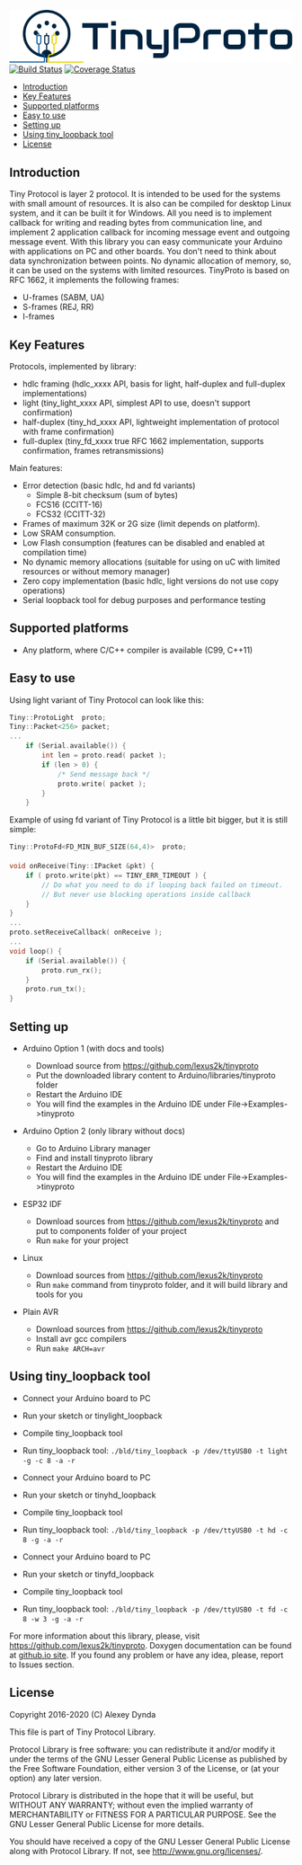 ![Tiny Protocol](.travis/tinylogo.svg)<br>
[![Build Status](https://travis-ci.org/lexus2k/tinyproto.svg?branch=master)](https://travis-ci.org/lexus2k/tinyproto)
[![Coverage Status](https://coveralls.io/repos/github/lexus2k/tinyproto/badge.svg?branch=master)](https://coveralls.io/github/lexus2k/tinyproto?branch=master)

[tocstart]: # (toc start)

  * [Introduction](#introduction)
  * [Key Features](#key-features)
  * [Supported platforms](#supported-platforms)
  * [Easy to use](#easy-to-use)
  * [Setting up](#setting-up)
  * [Using tiny_loopback tool](#using-tiny_loopback-tool)
  * [License](#license)

[tocend]: # (toc end)

## Introduction

Tiny Protocol is layer 2 protocol. It is intended to be used for the systems with
small amount of resources. It is also can be compiled for desktop Linux system, and it can
be built it for Windows. All you need is to implement callback for writing and
reading bytes from communication line, and implement 2 application callback for incoming
message event and outgoing message event. With this library you can easy communicate your Arduino with applications
on PC and other boards. You don't need to think about data synchronization
between points. No dynamic allocation of memory, so, it can be used on the systems with limited resources.
TinyProto is based on RFC 1662, it implements the following frames:
 * U-frames (SABM, UA)
 * S-frames (REJ, RR)
 * I-frames

## Key Features

Protocols, implemented by library:
 * hdlc framing (hdlc_xxxx API, basis for light, half-duplex and full-duplex implementations)
 * light (tiny_light_xxxx API, simplest API to use, doesn't support confirmation)
 * half-duplex (tiny_hd_xxxx API, lightweight implementation of protocol with frame confirmation)
 * full-duplex (tiny_fd_xxxx true RFC 1662 implementation, supports confirmation, frames retransmissions)

Main features:
 * Error detection (basic hdlc, hd and fd variants)
   * Simple 8-bit checksum (sum of bytes)
   * FCS16 (CCITT-16)
   * FCS32 (CCITT-32)
 * Frames of maximum 32K or 2G size (limit depends on platform).
 * Low SRAM consumption.
 * Low Flash consumption (features can be disabled and enabled at compilation time)
 * No dynamic memory allocations (suitable for using on uC with limited resources or without memory manager)
 * Zero copy implementation (basic hdlc, light versions do not use copy operations)
 * Serial loopback tool for debug purposes and performance testing

## Supported platforms

 * Any platform, where C/C++ compiler is available (C99, C++11)

## Easy to use

Using light variant of Tiny Protocol can look like this:
```.cpp
Tiny::ProtoLight  proto;
Tiny::Packet<256> packet;
...
    if (Serial.available()) {
        int len = proto.read( packet );
        if (len > 0) {
            /* Send message back */
            proto.write( packet );
        }
    }
```

Example of using fd variant of Tiny Protocol is a little bit bigger, but it is still simple:
```.cpp
Tiny::ProtoFd<FD_MIN_BUF_SIZE(64,4)>  proto;

void onReceive(Tiny::IPacket &pkt) {
    if ( proto.write(pkt) == TINY_ERR_TIMEOUT ) {
        // Do what you need to do if looping back failed on timeout.
        // But never use blocking operations inside callback
    }
}
...
proto.setReceiveCallback( onReceive );
...
void loop() {
    if (Serial.available()) {
        proto.run_rx();
    }
    proto.run_tx();
}
```

## Setting up

 * Arduino Option 1 (with docs and tools)
   * Download source from https://github.com/lexus2k/tinyproto
   * Put the downloaded library content to Arduino/libraries/tinyproto folder
   * Restart the Arduino IDE
   * You will find the examples in the Arduino IDE under File->Examples->tinyproto

 * Arduino Option 2 (only library without docs)
   * Go to Arduino Library manager
   * Find and install tinyproto library
   * Restart the Arduino IDE
   * You will find the examples in the Arduino IDE under File->Examples->tinyproto

 * ESP32 IDF
   * Download sources from https://github.com/lexus2k/tinyproto and put to components
     folder of your project
   * Run `make` for your project

 * Linux
   * Download sources from https://github.com/lexus2k/tinyproto
   * Run `make` command from tinyproto folder, and it will build library and tools for you

 * Plain AVR
   * Download sources from https://github.com/lexus2k/tinyproto
   * Install avr gcc compilers
   * Run `make ARCH=avr`

## Using tiny_loopback tool

 * Connect your Arduino board to PC
 * Run your sketch or tinylight_loopback
 * Compile tiny_loopback tool
 * Run tiny_loopback tool: `./bld/tiny_loopback -p /dev/ttyUSB0 -t light -g -c 8 -a -r`

 * Connect your Arduino board to PC
 * Run your sketch or tinyhd_loopback
 * Compile tiny_loopback tool
 * Run tiny_loopback tool: `./bld/tiny_loopback -p /dev/ttyUSB0 -t hd -c 8 -g -a -r`

 * Connect your Arduino board to PC
 * Run your sketch or tinyfd_loopback
 * Compile tiny_loopback tool
 * Run tiny_loopback tool: `./bld/tiny_loopback -p /dev/ttyUSB0 -t fd -c 8 -w 3 -g -a -r`

For more information about this library, please, visit https://github.com/lexus2k/tinyproto.
Doxygen documentation can be found at [github.io site](http://lexus2k.github.io/tinyproto).
If you found any problem or have any idea, please, report to Issues section.

## License

Copyright 2016-2020 (C) Alexey Dynda

This file is part of Tiny Protocol Library.

Protocol Library is free software: you can redistribute it and/or modify
it under the terms of the GNU Lesser General Public License as published by
the Free Software Foundation, either version 3 of the License, or
(at your option) any later version.

Protocol Library is distributed in the hope that it will be useful,
but WITHOUT ANY WARRANTY; without even the implied warranty of
MERCHANTABILITY or FITNESS FOR A PARTICULAR PURPOSE.  See the
GNU Lesser General Public License for more details.

You should have received a copy of the GNU Lesser General Public License
along with Protocol Library.  If not, see <http://www.gnu.org/licenses/>.

